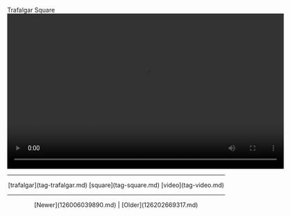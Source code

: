<!--
title: Trafalgar Square
date: 2020-06-28T14:38:48.437Z
tags: trafalgar, square, video
-->

Trafalgar Square
<video controls="controls" autoplay="autoplay" src="126202652533.mp4" type="video/mp4" width="640" height="360"></video>

<!--BOTTOM-POST-NAVIGATION-->
---

<center>[trafalgar](tag-trafalgar.md) [square](tag-square.md) [video](tag-video.md)</center>

---

<center>[Newer](126006039890.md) | [Older](126202669317.md)</center>